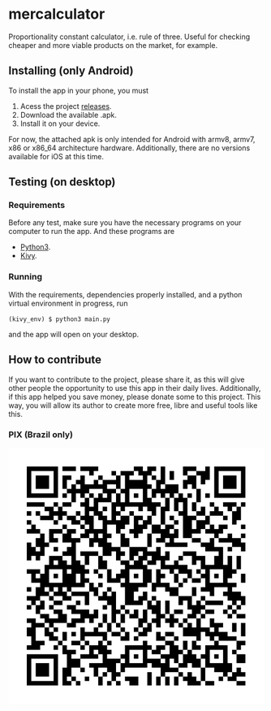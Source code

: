 # mercalculator

Proportionality constant calculator, i.e. rule of three. Useful for checking cheaper and more viable products on the market, for example.

Installing (only Android)
---

To install the app in your phone, you must

1. Acess the project [releases](https://github.com/gabrielproencaalves/mercalculator/releases).
1. Download the available .apk.
1. Install it on your device.

For now, the attached apk is only intended for Android with armv8, armv7, x86 or x86_64 architecture hardware. Additionally, there are no versions available for iOS at this time.

Testing (on desktop)
---

### Requirements

Before any test, make sure you have the necessary programs on your computer to run the app. And these programs are

- [Python3](https://python.org/).
- [Kivy](https://kivy.org/doc/stable/gettingstarted/installation.html#using-pip).

### Running

With the requirements, dependencies properly installed, and a python virtual environment in progress, run

```
(kivy_env) $ python3 main.py
```

and the app will open on your desktop.

How to contribute
---

If you want to contribute to the project, please share it, as this will give other people the opportunity to use this app in their daily lives. Additionally, if this app helped you save money, please donate some to this project. This way, you will allow its author to create more free, libre and useful tools like this.

### PIX (Brazil only)

![My Pix QRCODE](./.github/pix.png)
